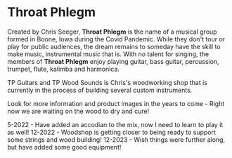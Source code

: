 # Throat Phlegm
Created by Chris Seeger, **Throat Phlegm** is the name of a musical group formed in Boone, Iowa during the Covid Pandemic. While they don't tour or play for public audiences, the dream remains to someday have the skill to make music, instrumental music that is. With no talent for singing, the members of **Throat Phlegm** enjoy playing guitar, bass guitar, percussion, trumpet, flute, kalimba and harmonica.

TP Guitars and TP Wood Sounds is Chris's woodworking shop that is currently in the process of building several custom instruments.

Look for more information and product images in the years to come - Right now we are waiting on the wood to dry and cure!

5-2022 - Have added an accodian to the mix, now I need to learn to play it as well!
12-2022 - Woodshop is getting closer to being ready to support some strings and wood building!
12-2023 - Wish things were further along, but have added some good equipment!
